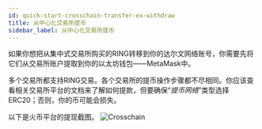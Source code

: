 ```yaml
---
id: quick-start-crosschain-transfer-ex-withdraw
title: 从中心化交易所提币
sidebar_label: 从中心化交易所提币
---
```


如果你想把从集中式交易所购买的RING转移到你的达尔文网络账号，你需要先将它们从交易所账户提取到你的以太坊钱包——MetaMask中。

多个交易所都支持RING交易。各个交易所的提币操作步骤都不尽相同。你应该查看相关交易所平台的文档来了解如何提款，但要确保“*提币网络*”类型选择ERC20；否则，你的币可能会损失。

以下是火币平台的提现截图。
![Crosschain](assets/quick_start_zh-CN/darwinia-crosschain-transfer-huobi_zh-CN.png)